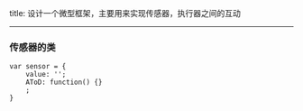 title: 设计一个微型框架，主要用来实现传感器，执行器之间的互动

----
### 传感器的类
```
var sensor = {
	value: '';
	AToD: function() {}
	;
}
```
